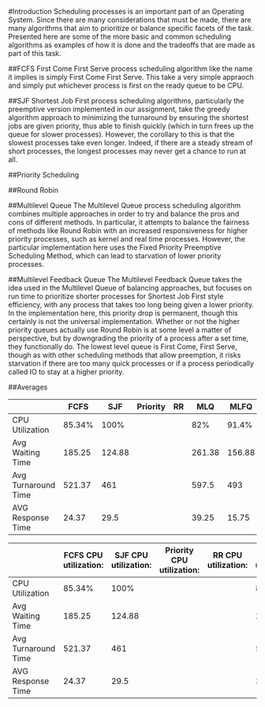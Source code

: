 #Introduction
Scheduling processes is an important part of an Operating System. Since there are many considerations that must be made, there are many algorithms that aim to prioritize or balance specific facets of the task. Presented here are some of the more basic and common scheduling algorithms as examples of how it is done and the tradeoffs that are made as part of this task.

##FCFS
First Come First Serve process scheduling algorithm like the name it implies is simply First Come First Serve. This take a very simple appraoch and simply put whichever process is first on the ready queue to be CPU.

##SJF
Shortest Job First process scheduling algorithms, particularly the preemptive version implemented in our assignment, take the greedy algorithm approach to minimizing the turnaround by ensuring the shortest jobs are given priority, thus able to finish quickly (which in turn frees up the queue for slower processes). However, the corollary to this is that the slowest processes take even longer. Indeed, if there are a steady stream of short processes, the longest processes may never get a chance to run at all.

##Priority Scheduling

##Round Robin

##Multilevel Queue
The Multilevel Queue process scheduling algorithm combines multiple approaches in order to try and balance the pros and cons of different methods. In particular, it attempts to balance the fairness of methods like Round Robin with an increased responsiveness for higher priority processes, such as kernel and real time processes. However, the particular implementation here uses the Fixed Priority Preemptive Scheduling Method, which can lead to starvation of lower priority processes.

##Multilevel Feedback Queue
The Multilevel Feedback Queue takes the idea used in the Multilevel Queue of balancing approaches, but focuses on run time to prioritize shorter processes for Shortest Job First style efficiency, with any process that takes too long being given a lower priority. In the implementation here, this priority drop is permanent, though this certainly is not the universal implementation. Whether or not the higher priority queues actually use Round Robin is at some level a matter of perspective, but by downgrading the priority of a process after a set time, they functionally do. The lowest level queue is First Come, First Serve, though as with other scheduling methods that allow preemption, it risks starvation if there are too many quick processes or if a process periodically called IO to stay at a higher priority.


##Averages

|						|FCFS	|SJF	| Priority	|RR		|MLQ	|MLFQ	|
|---					|---	|---	|---		|---	|---	|---	|
|CPU Utilization		|85.34%	|100%	|			|		|82%	|91.4%	|
|Avg Waiting Time		|185.25	|124.88	|			|		|261.38	|156.88	|
|Avg Turnaround Time	|521.37	|461	|			|		|597.5	|493	|
|AVG Response Time		|24.37	|29.5	|			|		|39.25	|15.75	|


|						|FCFS	 CPU utilization: |SJF	CPU utilization: | Priority CPU utilization: 	|RR CPU utilization: |MLQ	CPU utilization: |MLFQ CPU utilization: 	|
|---					|---	|---	|---		|---	|---	|---	|
|CPU Utilization		|85.34%	|100%	|			|		|82%	|91.4%	|
|Avg Waiting Time		|185.25	|124.88	|			|		|261.38	|156.88	|
|Avg Turnaround Time	|521.37	|461	|			|		|597.5	|493	|
|AVG Response Time		|24.37	|29.5	|			|		|39.25	|15.75	|
